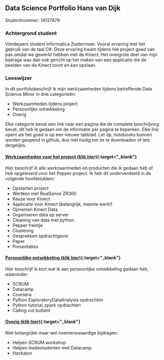 ## Data Science Portfolio Hans van Dijk
Studentnummer: 14137879

### Achtergrond student
Vierdejaars student Informatica Zoetermeer. Vooral ervaring met het gebruik van de taal C#. Deze ervaring kwam tijdens het project goed van pas omdat we gewerkt hebben met de Kinect. Het overgrote deel van mijn bijdrage was dan ook gericht op het maken van een applicatie die de beelden van de Kinect toont en kan opslaan.

### Leeswijzer
In dit portfoliobeschrijf ik mijn werkzaamheden tijdens betreffende Data Science Minor in drie categorieën:
- Werkzaamheden tijdens project
- Persoonlijke ontwikkeling 
- Overig

Elke categorie bevat een link naar een pagina die de complete beschrijving bevat, dit heb ik gedaan om de informatie per pagina te beperken. Elke link opent als het goed is op een nieuwe tabblad. Let op, notebooks kunnen worden geopend in github, dus niet nodig om ze te downloaden of iets dergelijks.

#### [Werkzaamheden voor het project (klik hier)](werkzaamheden.md){:target="_blank"}
Hier beschrijf ik alle werkzaamheden en producten die ik gedaan heb of heb opgeleverd voor het Pepper project. Ik heb dit onderverdeeld in de volgende hoofdstukken:
- Opstarten project
- Wertken met RealSense ZR300
- Keuze voor Kinect
- Applicatie voor Kinect (belangrijk, meeste werk!)
- Opnemen Kinect Data
- Organiseren data op server
- Cleaning van data met python
- Pepper treintje
- Clustering
- Gesprekken opdrachtgever
- Paper
- Presentaties

#### [Persoonlijke ontwikkeling (klik hier)](ontwikkeling.md){:target="_blank"}
Hier beschrijf ik kort wat ik aan persoonlijke ontwikkeling gedaan heb, waaronder:
- SCRUM
- Datacamp
- Coursera
- Python ExploratoryDataAnalysis opdrachten
- Python tutorial_spark opdrachten
- Calling out bullshit


#### [Overig (klik hier)](overig.md){:target="_blank"}
Niet belangrijke maar wel noemenswaardige bijdragen:
- Helpen SCRUM workshop
- Helpen medestudenten met Datacamp
- Hackaton
